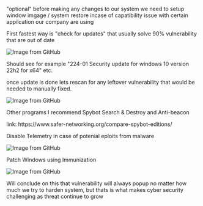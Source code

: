 
<p>"optional" before making any changes to our system we need to setup window imgage / system restore incase of capatibility issue with certain appilcation our company are using</p>

<p>First fastest way is "check for updates" that usually solve 90%  vulnerability that are out of date</p>

<img src="https://github.com/TommyP702/TanPham/assets/169327735/bacf4d9e-8ca2-40ea-8cc7-50414269137a" alt="Image from GitHub"/>

<p>Should see for example  "224-01 Security update for windows 10 version 22h2 for x64" etc.</p>

<p> once update is done lets rescan for any leftover vulnerability that would be needed to manually fixed.</p>

<img src="https://github.com/TommyP702/TanPham/assets/169327735/03412341-4a92-4188-941d-2971a57d6a2a" alt="Image from GitHub"/>


Other programs I recommend Spybot Search & Destroy and Anti-beacon
<p>link: https://www.safer-networking.org/compare-spybot-editions/</p>


<p>Disable Telemetry in case of potenial eploits from malware</p>
<img src="https://github.com/TommyP702/TanPham/assets/169327735/65e93719-b62f-479a-aa79-ff7634986271" alt="Image from GitHub"/>

<p>Patch Windows using Immunization </p>

<img src="https://github.com/TommyP702/TanPham/assets/169327735/9cf9af00-7456-4b1d-8b4c-7022b7a2532d" alt="Image from GitHub"/>

<p>Will conclude on this that vulnerability will always popup no matter how much we try to harden system, but thats is what makes cyber security challenging as threat continue to grow</p>
